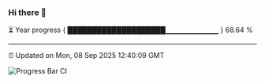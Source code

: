 ### Hi there 👋

⏳ Year progress { ████████████████████▁▁▁▁▁▁▁▁▁▁ } 68.64 %

---

⏰ Updated on Mon, 08 Sep 2025 12:40:09 GMT

![Progress Bar CI](https://github.com/liununu/liununu/workflows/Progress%20Bar%20CI/badge.svg)
